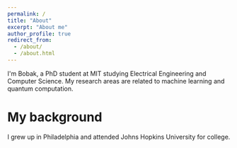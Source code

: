 ```yaml
---
permalink: /
title: "About"
excerpt: "About me"
author_profile: true
redirect_from: 
  - /about/
  - /about.html
---
```


I'm Bobak, a PhD student at MIT studying Electrical Engineering and Computer Science. My research areas are related to machine learning and quantum computation. 

My background
======
I grew up in Philadelphia and attended Johns Hopkins University for college. 